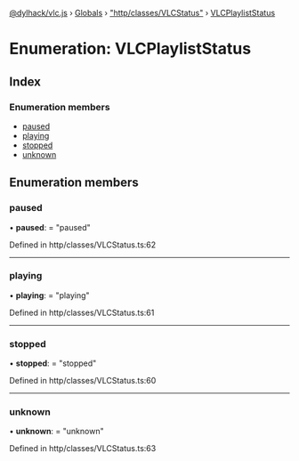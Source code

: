 [@dylhack/vlc.js](../README.md) › [Globals](../globals.md) › ["http/classes/VLCStatus"](../modules/_http_classes_vlcstatus_.md) › [VLCPlaylistStatus](_http_classes_vlcstatus_.vlcplayliststatus.md)

# Enumeration: VLCPlaylistStatus

## Index

### Enumeration members

* [paused](_http_classes_vlcstatus_.vlcplayliststatus.md#paused)
* [playing](_http_classes_vlcstatus_.vlcplayliststatus.md#playing)
* [stopped](_http_classes_vlcstatus_.vlcplayliststatus.md#stopped)
* [unknown](_http_classes_vlcstatus_.vlcplayliststatus.md#unknown)

## Enumeration members

###  paused

• **paused**: = "paused"

Defined in http/classes/VLCStatus.ts:62

___

###  playing

• **playing**: = "playing"

Defined in http/classes/VLCStatus.ts:61

___

###  stopped

• **stopped**: = "stopped"

Defined in http/classes/VLCStatus.ts:60

___

###  unknown

• **unknown**: = "unknown"

Defined in http/classes/VLCStatus.ts:63
